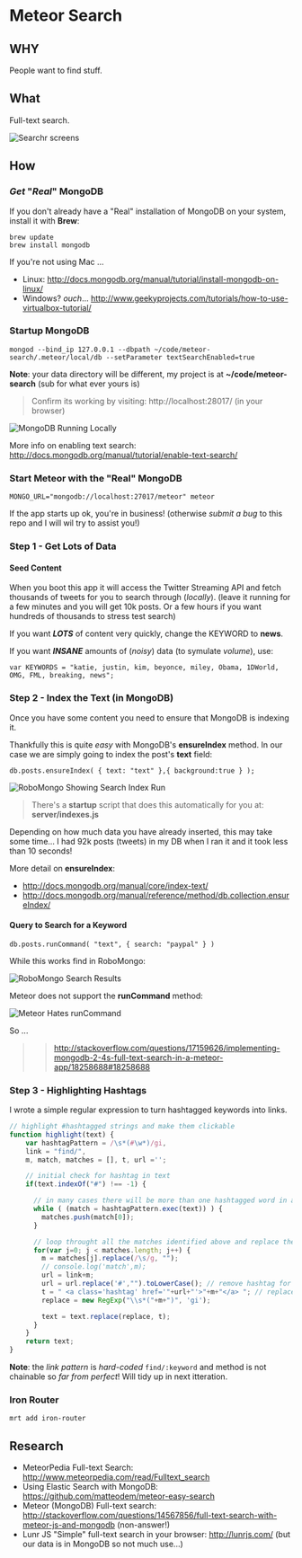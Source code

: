 # Meteor Search

## WHY

People want to find stuff.

## What

Full-text search.

![Searchr screens](http://i.imgur.com/hoTv9Yx.png)

## How

### *Get* "*Real*" MongoDB

If you don't already have a "Real" installation of MongoDB on your system,
install it with **Brew**:

```
brew update
brew install mongodb
```

If you're not using Mac ...

- Linux: http://docs.mongodb.org/manual/tutorial/install-mongodb-on-linux/
- Windows? *ouch*... http://www.geekyprojects.com/tutorials/how-to-use-virtualbox-tutorial/

### Startup MongoDB

```
mongod --bind_ip 127.0.0.1 --dbpath ~/code/meteor-search/.meteor/local/db --setParameter textSearchEnabled=true
```
**Note**: your data directory will be different, my project is at **~/code/meteor-search**
(sub for what ever yours is)


> Confirm its working by visiting: http://localhost:28017/ (in your browser)

![MongoDB Running Locally](http://i.imgur.com/EyKEe6l.png)

More info on enabling text search: http://docs.mongodb.org/manual/tutorial/enable-text-search/

### Start Meteor with the "Real" MongoDB

```
MONGO_URL="mongodb://localhost:27017/meteor" meteor
```

If the app starts up ok, you're in business!
(otherwise *submit a bug* to this repo and I will wil try to assist you!)


### Step 1 - Get Lots of Data

#### Seed Content

When you boot this app it will access the Twitter Streaming API and fetch 
thousands of tweets for you to search through (*locally*).
(leave it running for a few minutes and you will get 10k posts. 
Or a few hours if you want hundreds of thousands to stress test search)

If you want ***LOTS*** of content very quickly, change the KEYWORD to **news**.

If you want ***INSANE*** amounts of (*noisy*) data 
(to symulate *volume*), use:
```
var KEYWORDS = "katie, justin, kim, beyonce, miley, Obama, 1DWorld, OMG, FML, breaking, news";
```

### Step 2 - Index the Text (in MongoDB)

Once you have some content you need to ensure that MongoDB is indexing it.

Thankfully this is quite *easy* with MongoDB's **ensureIndex** method.
In our case we are simply going to index the post's **text** field:

```
db.posts.ensureIndex( { text: "text" },{ background:true } );
```

![RoboMongo Showing Search Index Run](http://i.imgur.com/gSUQliP.png)

> There's a **startup** script that does this automatically for you at: **server/indexes.js**

Depending on how much data you have already inserted, this may take some time...
I had 92k posts (tweets) in my DB when I ran it and it took less than 10 seconds!

More detail on **ensureIndex**: 

- http://docs.mongodb.org/manual/core/index-text/
- http://docs.mongodb.org/manual/reference/method/db.collection.ensureIndex/


#### Query to Search for a Keyword

```
db.posts.runCommand( "text", { search: "paypal" } )
```

While this works find in RoboMongo:

![RoboMongo Search Results](http://i.imgur.com/KYW2jYc.png)


Meteor does not support the **runCommand** method:

![Meteor Hates runCommand](http://i.imgur.com/x62G6N4.png)

So ... 

>> http://stackoverflow.com/questions/17159626/implementing-mongodb-2-4s-full-text-search-in-a-meteor-app/18258688#18258688



### Step 3 - Highlighting Hashtags

I wrote a simple regular expression to turn hashtagged keywords into links.

```javascript
// highlight #hashtagged strings and make them clickable
function highlight(text) {
	var hashtagPattern = /\s*(#\w*)/gi, 
	link = "find/", 
	m, match, matches = [], t, url ='';

	// initial check for hashtag in text
	if(text.indexOf("#") !== -1) {   

      // in many cases there will be more than one hashtagged word in a block of text 
      while ( (match = hashtagPattern.exec(text)) ) {
        matches.push(match[0]);
      }

      // loop throught all the matches identified above and replace them with a bold colored text
      for(var j=0; j < matches.length; j++) {
        m = matches[j].replace(/\s/g, "");
        // console.log('match',m);
        url = link+m;
        url = url.replace('#',"").toLowerCase(); // remove hashtag for lookup
        t = " <a class='hashtag' href='"+url+"'>"+m+"</a> "; // replace with
        replace = new RegExp("\\s*("+m+")", 'gi');

        text = text.replace(replace, t);
      }
    }
    return text;
}
```

**Note**: the *link pattern* is *hard-coded* `find/:keyword` and method is not 
chainable so *far from perfect*! Will tidy up in next itteration.





### Iron Router

```
mrt add iron-router
```



## Research

- MeteorPedia Full-text Search: http://www.meteorpedia.com/read/Fulltext_search
- Using Elastic Search with MongoDB: https://github.com/matteodem/meteor-easy-search
- Meteor (MongoDB) Full-text search: http://stackoverflow.com/questions/14567856/full-text-search-with-meteor-js-and-mongodb (non-answer!)
- Lunr JS "Simple" full-text search in your browser: http://lunrjs.com/ 
(but our data is in MongoDB so not much use...)

